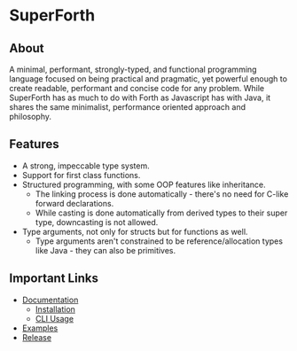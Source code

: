 # SuperForth
## About
A minimal, performant, strongly-typed, and functional programming language focused on being practical and pragmatic, yet powerful enough to create readable, performant and concise code for any problem. While SuperForth has as much to do with Forth as Javascript has with Java, it shares the same minimalist, performance oriented approach and philosophy. 

## Features
* A strong, impeccable type system.
* Support for first class functions.
* Structured programming, with some OOP features like inheritance. 
  * The linking process is done automatically - there's no need for C-like forward declarations.
  * While casting is done automatically from derived types to their super type, downcasting is not allowed. 
* Type arguments, not only for structs but for functions as well. 
  * Type arguments aren't constrained to be reference/allocation types like Java - they can also be primitives.

## Important Links
* [Documentation](https://github.com/TheRealMichaelWang/superforth/wiki)
  * [Installation](https://github.com/TheRealMichaelWang/superforth/wiki/Installation)
  * [CLI Usage](https://github.com/TheRealMichaelWang/superforth/wiki/Command-Line-Usage)
* [Examples](https://github.com/TheRealMichaelWang/superforth/tree/main/examples)
* [Release](https://github.com/TheRealMichaelWang/superforth/releases/tag/0.1)

